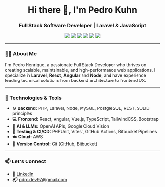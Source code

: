 <h1 align="center">Hi there 👋, I'm Pedro Kuhn</h1>
<h3 align="center">Full Stack Software Developer | Laravel & JavaScript</h3>

<p align="center">
  <img src="https://img.shields.io/badge/Laravel-E34F26?style=for-the-badge&logo=laravel&logoColor=white"/>
  <img src="https://img.shields.io/badge/PHP-777BB4?style=for-the-badge&logo=php&logoColor=white"/>
  <img src="https://img.shields.io/badge/Angular-DD0031?style=for-the-badge&logo=angular&logoColor=white"/>
  <img src="https://img.shields.io/badge/React-61DAFB?style=for-the-badge&logo=react&logoColor=black"/>
  <img src="https://img.shields.io/badge/TypeScript-3178C6?style=for-the-badge&logo=typescript&logoColor=white"/>
  <img src="https://img.shields.io/badge/Node.js-339933?style=for-the-badge&logo=nodedotjs&logoColor=white"/>
</p>

---

### 🧑‍💻 About Me

I'm Pedro Henrique, a passionate Full Stack Developer who thrives on creating scalable, maintainable, and high-performance web applications. I specialize in **Laravel**, **React**, **Angular** and **Node**, and have experience leading technical solutions from backend architecture to frontend UX.

---

### 🚀 Technologies & Tools

- ⚙️ **Backend:** PHP, Laravel, Node, MySQL, PostgreSQL, REST, SOLID principles  
- 💻 **Frontend:** React, Angular, Vue.js, TypeScript, TailwindCSS, Bootstrap  
- 🧠 **AI & LLMs:** OpenAI APIs, Google Cloud Vision  
- 🧪 **Testing & CI/CD:** PHPUnit, Vitest, GitHub Actions, Bitbucket Pipelines 
- ☁️ **Cloud:** AWS  
- 🔁 **Version Control:** Git (GitHub, Bitbucket)  

---

### 📫 Let's Connect

- 💼 [LinkedIn](https://www.linkedin.com/in/pedro-kuhn-010b7522b/)
- 📬 pdro.dev97@gmail.com
<!--
- 💻 [Portfolio](https://seu-portfolio.dev)
-->


